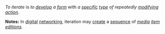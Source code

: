 *To iterate* is *to [develop](https://github.com/gcassel/Modular-Organization-Terminology/blob/master/terms/develop.md) a [form](https://github.com/gcassel/Modular-Organization-Terminology/blob/master/terms/form.md)* with *a [specific](https://github.com/gcassel/Modular-Organization-Terminology/blob/master/terms/specific.md) [type](https://github.com/gcassel/Modular-Organization-Terminology/blob/master/terms/type.md) of repeatedly [modifying](https://github.com/gcassel/Modular-Organization-Terminology/blob/master/terms/modify.md) [action](https://github.com/gcassel/Modular-Organization-Terminology/blob/master/terms/action.md)*.
		
**Notes:**  In [digital](https://github.com/gcassel/Modular-Organization-Terminology/blob/master/terms/digital.md) [networking](https://github.com/gcassel/Modular-Organization-Terminology/blob/master/terms/network.md), iteration may [create](https://github.com/gcassel/Modular-Organization-Terminology/blob/master/terms/creation.md) a [sequence](https://github.com/gcassel/Modular-Organization-Terminology/blob/master/terms/series.md) of  *[media](https://github.com/gcassel/Modular-Organization-Terminology/blob/master/terms/media.md) [item](https://github.com/gcassel/Modular-Organization-Terminology/blob/master/terms/item.md) [editions](https://github.com/gcassel/Modular-Organization-Terminology/blob/master/terms/edition.md)*.
